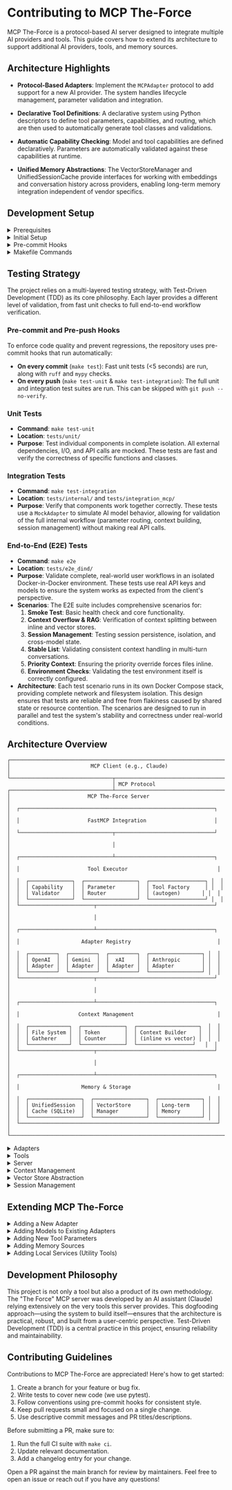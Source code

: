# Contributing to MCP The-Force

MCP The-Force is a protocol-based AI server designed to integrate multiple AI providers and tools. This guide covers how to extend its architecture to support additional AI providers, tools, and memory sources.


## Architecture Highlights

- **Protocol-Based Adapters**: Implement the `MCPAdapter` protocol to add support for a new AI provider. The system handles lifecycle management, parameter validation and integration.

- **Declarative Tool Definitions**: A declarative system using Python descriptors to define tool parameters, capabilities, and routing, which are then used to automatically generate tool classes and validations.

- **Automatic Capability Checking**: Model and tool capabilities are defined declaratively. Parameters are automatically validated against these capabilities at runtime. 

- **Unified Memory Abstractions**: The VectorStoreManager and UnifiedSessionCache provide interfaces for working with embeddings and conversation history across providers, enabling long-term memory integration independent of vendor specifics.

## Development Setup

<details>
<summary>Prerequisites</summary>

- Python 3.13+
- `uv` package manager 
- Git with pre-commit hooks
</details>

<details>
<summary>Initial Setup</summary>

```bash
# Clone and install
git clone <repository-url>  
cd mcp-the-force
uv pip install -e ".[dev]"

# Install pre-commit hooks
make install-hooks

# Initialize configuration 
mcp-config init
# Edit secrets.yaml with API keys

# Validate setup
make test  
```
</details>

<details>
<summary>Pre-commit Hooks</summary>

Pre-commit hooks ensure code quality:

- **On every commit** (fast, <5 seconds):
  - Ruff linting and formatting
  - MyPy type checking
  - Fast unit tests (excluding slow/integration)
- **On push** (can skip with `--no-verify`): 
  - Full unit test suite
</details>

<details>
<summary>Makefile Commands</summary>

The Makefile is the source of truth for all test and maintenance commands to maintain consistency across local development and CI/CD.

```bash
make help              # Show available commands  
make lint              # Run ruff and mypy  
make test              # Run fast unit tests only (for pre-commit)
make test-unit         # Run all unit tests with coverage
make test-integration  # Run integration tests (uses mock adapters) 
make e2e               # Run Docker-in-Docker E2E tests
make ci                # Run full CI suite locally
make clean             # Clean generated files
make backup            # Manually backup SQLite databases   
```
</details>

## Testing Strategy

The project relies on a multi-layered testing strategy, with Test-Driven Development (TDD) as its core philosophy. Each layer provides a different level of validation, from fast unit checks to full end-to-end workflow verification.

### Pre-commit and Pre-push Hooks
To enforce code quality and prevent regressions, the repository uses pre-commit hooks that run automatically:
-   **On every commit** (`make test`): Fast unit tests (<5 seconds) are run, along with `ruff` and `mypy` checks.
-   **On every push** (`make test-unit` & `make test-integration`): The full unit and integration test suites are run. This can be skipped with `git push --no-verify`.

### Unit Tests
-   **Command**: `make test-unit`
-   **Location**: `tests/unit/`
-   **Purpose**: Test individual components in complete isolation. All external dependencies, I/O, and API calls are mocked. These tests are fast and verify the correctness of specific functions and classes.

### Integration Tests
-   **Command**: `make test-integration`
-   **Location**: `tests/internal/` and `tests/integration_mcp/`
-   **Purpose**: Verify that components work together correctly. These tests use a `MockAdapter` to simulate AI model behavior, allowing for validation of the full internal workflow (parameter routing, context building, session management) without making real API calls.

### End-to-End (E2E) Tests
-   **Command**: `make e2e`
-   **Location**: `tests/e2e_dind/`
-   **Purpose**: Validate complete, real-world user workflows in an isolated Docker-in-Docker environment. These tests use real API keys and models to ensure the system works as expected from the client's perspective.
-   **Scenarios**: The E2E suite includes comprehensive scenarios for:
    1.  **Smoke Test**: Basic health check and core functionality.
    2.  **Context Overflow & RAG**: Verification of context splitting between inline and vector stores.
    3.  **Session Management**: Testing session persistence, isolation, and cross-model state.
    4.  **Stable List**: Validating consistent context handling in multi-turn conversations.
    5.  **Priority Context**: Ensuring the priority override forces files inline.
    6.  **Environment Checks**: Validating the test environment itself is correctly configured.
-   **Architecture**: Each test scenario runs in its own Docker Compose stack, providing complete network and filesystem isolation. This design ensures that tests are reliable and free from flakiness caused by shared state or resource contention. The scenarios are designed to run in parallel and test the system's stability and correctness under real-world conditions.

## Architecture Overview

```
┌─────────────────────────────────────────────────────────────────────┐
│                          MCP Client (e.g., Claude)                  │
└─────────────────────────────────┬───────────────────────────────────┘
                                  │ MCP Protocol
┌─────────────────────────────────┴───────────────────────────────────┐
│                         MCP The-Force Server                        │
│  ┌───────────────────────────────────────────────────────────────┐  │
│  │                      FastMCP Integration                      │  │
│  └──────────────────────────────┬────────────────────────────────┘  │
│                                 │                                    │
│  ┌──────────────────────────────┴────────────────────────────────┐  │
│  │                      Tool Executor                             │  │
│  │  ┌──────────────┐  ┌─────────────────┐  ┌──────────────────┐ │  │
│  │  │ Capability   │  │ Parameter       │  │ Tool Factory     │ │  │
│  │  │ Validator    │  │ Router          │  │ (autogen)       │ │  │
│  │  └──────────────┘  └─────────────────┘  └──────────────────┘ │  │
│  └────────────────────────┬──────────────────────────────────────┘  │
│                           │                                          │
│  ┌────────────────────────┴──────────────────────────────────────┐  │
│  │                    Adapter Registry                            │  │
│  │  ┌─────────┐  ┌─────────┐  ┌─────────┐  ┌─────────────────┐ │  │
│  │  │ OpenAI  │  │ Gemini  │  │  xAI    │  │ Anthropic       │ │  │
│  │  │ Adapter │  │ Adapter │  │ Adapter │  │ Adapter         │ │  │
│  │  └─────────┘  └─────────┘  └─────────┘  └─────────────────┘ │  │
│  └────────────────────────┬──────────────────────────────────────┘  │
│                           │                                          │
│  ┌────────────────────────┴──────────────────────────────────────┐  │
│  │                   Context Management                           │  │
│  │  ┌─────────────┐  ┌──────────────┐  ┌────────────────────┐  │  │
│  │  │ File System │  │ Token        │  │ Context Builder    │  │  │
│  │  │ Gatherer    │  │ Counter      │  │ (inline vs vector) │  │  │
│  │  └─────────────┘  └──────────────┘  └──────────────────┘   │  │
│  └────────────────────────┬──────────────────────────────────────┘  │
│                           │                                          │
│  ┌────────────────────────┴──────────────────────────────────────┐  │
│  │                    Memory & Storage                            │  │
│  │  ┌─────────────────┐  ┌─────────────────┐  ┌──────────────┐ │  │
│  │  │ UnifiedSession  │  │ VectorStore     │  │ Long-term    │ │  │
│  │  │ Cache (SQLite)  │  │ Manager         │  │ Memory       │ │  │
│  │  └─────────────────┘  └─────────────────┘  └──────────────┘ │  │
│  └────────────────────────────────────────────────────────────────┘  │
└─────────────────────────────────────────────────────────────────────┘
```

<details>
<summary>Adapters</summary>

`mcp_the_force/adapters/` defines how MCP The-Force communicates with different AI providers.

- All adapters implement the `MCPAdapter` protocol for seamless swapping
- The central registry (`registry.py`) is the single truth source for available adapters
- Each adapter owns its definitions, capabilities and implementations as a self-contained package
</details>

<details>
<summary>Tools</summary>

`mcp_the_force/tools/` handles tool definition and execution:

- `descriptors.py`: Use Python descriptors to declaratively define tool parameter routing 
- `base.py`: Subclass `ToolSpec` and use descriptors to define tools
- `autogen.py`: Automatically generates tool classes and capability validators based on tool definitions
- `executor.py`: Orchestrates tool execution - validates parameters, calls adapters, returns results
- `capability_validator.py`: Automatically checks tool parameters against adapter-defined capabilities
- `factories.py`: Dynamically generates tool classes like `ChatWithGPT4` based on specs
- `integration.py`: FastMCP integration layer exposes tools over MCP protocol
</details>

<details>
<summary>Server</summary>

`mcp_the_force/server.py` is the core that connects the MCP protocol with the tools. It uses FastMCP to expose dynamically registered tools, with adapters and executors handling the heavy lifting. 
</details>

<details>
<summary>Context Management</summary>

`mcp_the_force/utils/` handles conversation context:

- `fs.py`: Intelligently gathers relevant context files respecting `.gitignore`  
- `context_builder.py`: Decides whether to inline context or route to vector store based on a stable-list algorithm and token budget
- `token_counter.py`: Counts tokens to control context size
</details>

<details>
<summary>Vector Store Abstraction</summary>  

`mcp_the_force/vectorstores/` manages embeddings and similarity search:

- `manager.py`: The `VectorStoreManager` handles all vector store operations across providers
- `protocol.py`: The `VectorStore` protocol defines the interface for vector store providers  
- `openai/`: An example implementation of the protocol for OpenAI
</details>

<details>
<summary>Session Management</summary>

The `UnifiedSessionCache` enables stateful conversations:  

- Uses SQLite (`.mcp_sessions.sqlite3`) to store conversation history across all providers
- Allows long-running conversations to persist across restarts
- Completely provider-agnostic session management  
</details>

## Extending MCP The-Force

<details>
<summary>Adding a New Adapter</summary>

To add support for a new AI provider "Mistral":

1. Create `mcp_the_force/adapters/mistral/` with `__init__.py`, `adapter.py`, `definitions.py`
2. Define capabilities, parameters, tool blueprints in `definitions.py`  
3. Implement `MCPAdapter` protocol in `adapter.py` for Mistral API calls
4. Expose adapter class and definitions in `__init__.py`
5. Add adapter to `mcp_the_force/adapters/registry.py`

The system will automatically pick up the new adapter and generate corresponding tool classes.  
</details>

<details>
<summary>Adding Models to Existing Adapters</summary>

To add a new model to an existing adapter, update its `definitions.py`:

1. Define a capability class for the model (e.g. `GPT5Capabilities`)
2. Add it to the `OPENAI_MODEL_CAPABILITIES` dictionary

Tool classes will be automatically generated based on the new model's defined capabilities.
</details>  

<details>
<summary>Adding New Tool Parameters</summary>

Expose new tool parameters in the adapter's `definitions.py`:  

```python
class OpenAIToolParams(BaseToolParams):
    new_param: str = Route.adapter(
        default="value",
        description="New parameter description",
        requires_capability=lambda c: c.supports_new_feature,
    )
```

Update capability classes to define `supports_new_feature`.
</details>

<details>  
<summary>Adding Memory Sources</summary>

To add a new memory source beyond conversation history and git commits:

1. Create a storage function in `mcp_the_force/memory/` that stores content and metadata via `VectorStoreManager` 
2. Include the new source in the memory search function
3. Expose the updated search in the `search_project_history` tool

The new memory source will now be included in historical searches.
</details>

<details>
<summary>Adding Local Services (Utility Tools)</summary>  

For local utilities that don't require an AI model:

1. Define the service class in `mcp_the_force/local_services/` implementing `LocalService` protocol
2. Create a `ToolSpec` in `mcp_the_force/tools/` setting `service_cls` to the new service and `adapter_class` to `None`
3. Register the tool by importing in `mcp_the_force/tools/definitions.py` 

The executor will route calls to the local service instead of an adapter. 
</details>


## Development Philosophy

This project is not only a tool but also a product of its own methodology. The "The Force" MCP server was developed by an AI assistant (Claude) relying extensively on the very tools this server provides. This dogfooding approach—using the system to build itself—ensures that the architecture is practical, robust, and built from a user-centric perspective. Test-Driven Development (TDD) is a central practice in this project, ensuring reliability and maintainability.


## Contributing Guidelines

Contributions to MCP The-Force are appreciated! Here's how to get started:

1. Create a branch for your feature or bug fix.
2. Write tests to cover new code (we use pytest).
3. Follow conventions using pre-commit hooks for consistent style.
4. Keep pull requests small and focused on a single change.
5. Use descriptive commit messages and PR titles/descriptions.

Before submitting a PR, make sure to:
1. Run the full CI suite with `make ci`.
2. Update relevant documentation.
3. Add a changelog entry for your change.

Open a PR against the main branch for review by maintainers. Feel free to open an issue or reach out if you have any questions!
